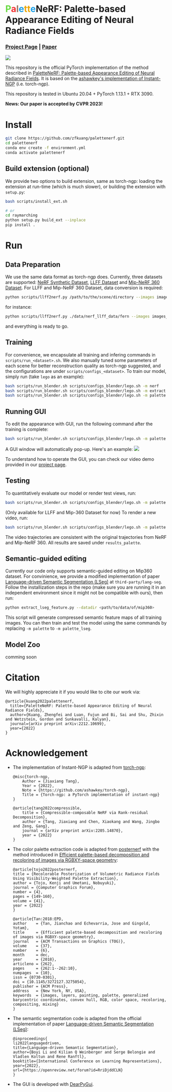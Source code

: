 # <span style="color: #6ada43">P</span><span style="color: #f43233">a</span><span style="color: #9c7563">l</span><span style="color: #1fa0e7">e</span><span style="color: #eba602">t</span><span style="color: #eba602">t</span><span style="color: #1fa0e7">e</span>NeRF: Palette-based Appearance Editing of Neural Radiance Fields

### [Project Page](https://palettenerf.github.io) | [Paper](https://arxiv.org/pdf/2212.10699.pdf) 
<img src="assets/teaser.png">


This repository is the official PyTorch implementation of the method described in [
PaletteNeRF: Palette-based Appearance Editing of Neural Radiance Fields](). It is based on the [ashawkey's implementation of Instant-NGP](https://github.com/ashawkey/torch-ngp) (i.e. torch-ngp).

This repository is tested in Ubuntu 20.04 + PyTorch 1.13.1 + RTX 3090.

<b>News: Our paper is accepted by CVPR 2023!</b>

# Install
```bash
git clone https://github.com/zfkuang/palettenerf.git
cd palettenerf
conda env create -f environment.yml
conda activate palettenerf
```

## Build extension (optional)
We provide two options to build extension, same as torch-ngp: loading the extension at run-time (which is much slower), or building the extension with `setup.py`:

```bash
bash scripts/install_ext.sh

# or
cd raymarching
python setup.py build_ext --inplace 
pip install . 
```

# Run

## Data Preparation
We use the same data format as torch-ngp does. Currently, three datasets are supported: [NeRF Synthetic Dataset](https://drive.google.com/drive/folders/128yBriW1IG_3NJ5Rp7APSTZsJqdJdfc1), [LLFF Dataset](https://drive.google.com/drive/folders/14boI-o5hGO9srnWaaogTU5_ji7wkX2S7) and [Mip-NeRF 360 Dataset](http://storage.googleapis.com/gresearch/refraw360/360_v2.zip). For LLFF and Mip-NeRF 360 Dataset, data conversion is required:
```bash
python scripts/llff2nerf.py /path/to/the/scene/directory --images images_4 --downscale 4 --datatype <llff/mip360>
```
for instance:
```bash
python scripts/llff2nerf.py ./data/nerf_llff_data/fern --images images_4 --downscale 4 --datatype llff
```

and everything is ready to go.

## Training
For convenience, we encapsulate all training and infering commands in `scripts/run_<dataset>.sh`. We also manually tuned some parameters of each scene for better reconstruction quality as torch-ngp suggested, and the configurations are under `scripts/configs_<dataset>`. To train our model, simply run (take `lego` as an example): 
```bash
bash scripts/run_blender.sh scripts/configs_blender/lego.sh -m nerf
bash scripts/run_blender.sh scripts/configs_blender/lego.sh -m extract
bash scripts/run_blender.sh scripts/configs_blender/lego.sh -m palette
```

## Running GUI
To edit the appearance with GUI, run the following command after the training is complete:
```bash
bash scripts/run_blender.sh scripts/configs_blender/lego.sh -m palette -g
```
A GUI window will automatically pop-up. Here's an example:
<img src="assets/gui.png">

To understand how to operate the GUI, you can check our video demo provided in our [project page](https://palettenerf.github.io).

## Testing
To quantitatively evaluate our model or render test views, run:
```bash
bash scripts/run_blender.sh scripts/configs_blender/lego.sh -m palette -t
```

(Only available for LLFF and Mip-360 Dataset for now) To render a new video, run:
```bash
bash scripts/run_blender.sh scripts/configs_blender/lego.sh -m palette -v
```

The video trajectories are consistent with the original trajectories from NeRF and Mip-NeRF 360. 
All results are saved under `results_palette`.

## Semantic-guided editing
Currently our code only supports semantic-guided editing on Mip360 dataset. For convinience, we provide a modified implementation of paper [Language-driven Semantic Segmentation (LSeg)](https://github.com/isl-org/lang-seg) at ```third-party/lang-seg```. Follow the installization steps in the repo (make sure you are running it in an independent environment since it might not be compatible with ours), then run:
```bash
python extract_lseg_feature.py --datadir <path/to/data/of/mip360>
```
This script will generate compressed semantic feature maps of all training images. You can then train and test the model using the same commands by replacing ```-m palette``` to ```-m palette_lseg```.

## Model Zoo
comming soon

# Citation

We will highly appreciate it if you would like to cite our work via:
```
@article{kuang2022palettenerf,
  title={PaletteNeRF: Palette-based Appearance Editing of Neural Radiance Fields},
  author={Kuang, Zhengfei and Luan, Fujun and Bi, Sai and Shu, Zhixin and Wetzstein, Gordon and Sunkavalli, Kalyan},
  journal={arXiv preprint arXiv:2212.10699},
  year={2022}
}
```

# Acknowledgement

* The implementation of Instant-NGP is adapted from [torch-ngp](https://github.com/ashawkey/torch-ngp):
    ```
    @misc{torch-ngp,
        Author = {Jiaxiang Tang},
        Year = {2022},
        Note = {https://github.com/ashawkey/torch-ngp},
        Title = {Torch-ngp: a PyTorch implementation of instant-ngp}
    }

    @article{tang2022compressible,
        title = {Compressible-composable NeRF via Rank-residual Decomposition},
        author = {Tang, Jiaxiang and Chen, Xiaokang and Wang, Jingbo and Zeng, Gang},
        journal = {arXiv preprint arXiv:2205.14870},
        year = {2022}
    }
    ```
* The color palette extraction code is adapted from [posternerf](https://github.com/kenji-tojo/posternerf) with the method introduced in [Efficient palette-based decomposition and recoloring of images via RGBXY-space geometry](https://cragl.cs.gmu.edu/fastlayers/):
    ```
    @article{tojo2022posternerf,
	title = {Recolorable Posterization of Volumetric Radiance Fields Using Visibility-Weighted Palette Extraction},
	author = {Tojo, Kenji and Umetani, Nobuyuki},
	journal = {Computer Graphics Forum},
	number = {4},
	pages = {149-160},
	volume = {41},
	year = {2022}
    }

    @article{Tan:2018:EPD,
    author    = {Tan, Jianchao and Echevarria, Jose and Gingold, Yotam},
    title     = {Efficient palette-based decomposition and recoloring of images via RGBXY-space geometry},
    journal   = {ACM Transactions on Graphics (TOG)},
    volume    = {37},
    number    = {6},
    month     = dec,
    year      = {2018},
    articleno = {262},
    pages     = {262:1--262:10},
    numpages  = {10},
    issn = {0730-0301},
    doi = {10.1145/3272127.3275054},
    publisher = {ACM Press},
    address   = {New York, NY, USA},
    keywords  = {images, layers, painting, palette, generalized barycentric coordinates, convex hull, RGB, color space, recoloring, compositing, mixing}
    }
    ```

* The semantic segmentation code is adapted from the official implementation of paper [Language-driven Semantic Segmentation (LSeg)](https://github.com/isl-org/lang-seg):
    ```
    @inproceedings{
    li2022languagedriven,
    title={Language-driven Semantic Segmentation},
    author={Boyi Li and Kilian Q Weinberger and Serge Belongie and Vladlen Koltun and Rene Ranftl},
    booktitle={International Conference on Learning Representations},
    year={2022},
    url={https://openreview.net/forum?id=RriDjddCLN}
    }
    ```

* The GUI is developed with [DearPyGui](https://github.com/hoffstadt/DearPyGui).
